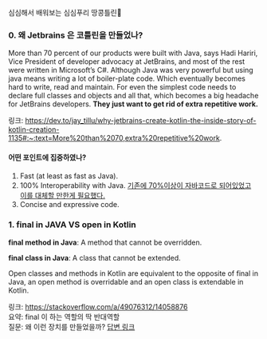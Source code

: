 심심해서 배워보는 심심푸리 땅콩틀린🥜

### 0. 왜 Jetbrains 은 코틀린을 만들었나?

More than 70 percent of our products were built with Java, says Hadi Hariri, Vice President of developer advocacy at JetBrains, 
and most of the rest were written in Microsoft’s C#. Although Java was very powerful 
but using java means writing a lot of boiler-plate code. Which eventually becomes hard to write, read and maintain. 
For even the simplest code needs to declare full classes and objects and all that, which becomes a big headache 
for JetBrains developers. **They just want to get rid of extra repetitive work.**   

링크: https://dev.to/jay_tillu/why-jetbrains-create-kotlin-the-inside-story-of-kotlin-creation-1135#:~:text=More%20than%2070,extra%20repetitive%20work.

#### 어떤 포인트에 집중하였나?
1. Fast (at least as fast as Java).
2. 100% Interoperability with Java. [기존에 70%이상이 자바코드로 되어있었고 이를 대체할 만한게 필요했다.](https://dev.to/jay_tillu/why-jetbrains-create-kotlin-the-inside-story-of-kotlin-creation-1135#:~:text=The%20JetBrains%20teams,a%20new%20language.)
3. Concise and expressive code.

### 1. final in JAVA VS open in Kotlin
**final method in Java**: A method that cannot be overridden.

**final class in Java**: A class that cannot be extended.

Open classes and methods in Kotlin are equivalent to the opposite of final in Java, 
an open method is overridable and an open class is extendable in Kotlin.

링크: https://stackoverflow.com/a/49076312/14058876    
요약: final 이 하는 역할의 딱 반대역할   
질문: 왜 이런 장치를 만들었을까? [답변 링크](https://blog.mindorks.com/understanding-open-keyword-in-kotlin)
